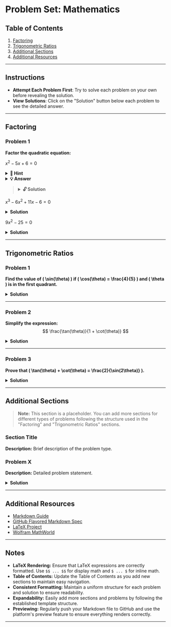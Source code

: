 # Problem Set: Mathematics

## Table of Contents
1. [Factoring](#factoring)
2. [Trigonometric Ratios](#trigonometric-ratios)
3. [Additional Sections](#additional-sections)
4. [Additional Resources](#additional-resources)

---

## Instructions
- **Attempt Each Problem First**: Try to solve each problem on your own before revealing the solution.
- **View Solutions**: Click on the "Solution" button below each problem to see the detailed answer.

---

## Factoring

### Problem 1
**Factor the quadratic equation:**

$x^2 - 5x + 6 = 0$

 <details>
   <summary><strong>🔎 Hint</strong></summary>
 
   > ##### We need to find the probability that a bath fizzy contains \$10 or more.
 
   > ##### Mathematically, this is represented as: 
 
   > $$P(X \geq 10) = P(X = 10) + P(X = 20) + P(X = 50) + P(X = 100) = 0.05 + 0.05 + 0.01 + 0.01 = 0.12$$
 
   > ##### Therefore, the proportion of bath fizzies that contain at least \$10 is 0.12 or 12%.
 
 </details>

 <details>
   <summary><strong>💡 Answer</strong></summary>
 
   ##### We need to find the probability that a bath fizzy contains \$10 or more.
 
   ##### Mathematically, this is represented as: 
 
   $$P(X \geq 10) = P(X = 10) + P(X = 20) + P(X = 50) + P(X = 100) = 0.05 + 0.05 + 0.01 + 0.01 = 0.12$$
 
   ##### Therefore, the proportion of bath fizzies that contain at least \$10 is 0.12 or 12%.
 
 </details>

> <details>
>   <summary><strong>🔓 Solution</strong></summary>
> 
>   ##### We need to find the probability that a bath fizzy contains \$10 or more.
> 
>   ##### Mathematically, this is represented as: 
> 
>   $$P(X \geq 10) = P(X = 10) + P(X = 20) + P(X = 50) + P(X = 100) = 0.05 + 0.05 + 0.01 + 0.01 = 0.12$$
> 
>   ##### Therefore, the proportion of bath fizzies that contain at least \$10 is 0.12 or 12%.
> 
> </details>

$x^3 - 6x^2 + 11x - 6 = 0$

<details>
  <summary><strong>Solution</strong></summary>
  
To factor \( x^3 - 6x^2 + 11x - 6 = 0 \), we can use the Rational Root Theorem to find possible rational roots.

Testing \( x = 1 \):
$$
1 - 6 + 11 - 6 = 0 \quad \text{(Thus, } x = 1 \text{ is a root)}
$$

Perform polynomial division or synthetic division to factor out \( (x - 1) \):
$$
(x - 1)(x^2 - 5x + 6) = 0
$$

Factor the quadratic:
$$
(x - 1)(x - 2)(x - 3) = 0
$$

Solutions:
$$
x = 1, \quad x = 2, \quad x = 3
$$

</details>

$9x^2 - 25 = 0$

<details>
  <summary><strong>Solution</strong></summary>
  
The expression \( 9x^2 - 25 \) is a difference of squares:
$$
9x^2 - 25 = (3x)^2 - 5^2
$$

Using the identity \( a^2 - b^2 = (a - b)(a + b) \):
$$
(3x - 5)(3x + 5) = 0
$$

Solutions:
$$
3x - 5 = 0 \quad \Rightarrow \quad x = \frac{5}{3}
$$
$$
3x + 5 = 0 \quad \Rightarrow \quad x = -\frac{5}{3}
$$

</details>

---

## Trigonometric Ratios

### Problem 1
**Find the value of \( \sin(\theta) \) if \( \cos(\theta) = \frac{4}{5} \) and \( \theta \) is in the first quadrant.**

<details>
  <summary><strong>Solution</strong></summary>
  
Given \( \cos(\theta) = \frac{4}{5} \) and \( \theta \) is in the first quadrant, we can find \( \sin(\theta) \) using the Pythagorean identity:
$$
\sin^2(\theta) + \cos^2(\theta) = 1
$$

Substitute \( \cos(\theta) \):
$$
\sin^2(\theta) + \left(\frac{4}{5}\right)^2 = 1 \\
\sin^2(\theta) + \frac{16}{25} = 1 \\
\sin^2(\theta) = 1 - \frac{16}{25} = \frac{9}{25} \\
\sin(\theta) = \frac{3}{5} \quad \text{(since \( \theta \) is in the first quadrant)}
$$

</details>

---

### Problem 2
**Simplify the expression:**
$$
\frac{\tan(\theta)}{1 + \cot(\theta)}
$$

<details>
  <summary><strong>Solution</strong></summary>
  
Start by expressing \( \tan(\theta) \) and \( \cot(\theta) \) in terms of sine and cosine:
$$
\tan(\theta) = \frac{\sin(\theta)}{\cos(\theta)} \\
\cot(\theta) = \frac{\cos(\theta)}{\sin(\theta)}
$$

Substitute into the original expression:
$$
\frac{\frac{\sin(\theta)}{\cos(\theta)}}{1 + \frac{\cos(\theta)}{\sin(\theta)}} = \frac{\sin(\theta)}{\cos(\theta)} \div \left( \frac{\sin(\theta) + \cos(\theta)}{\sin(\theta)} \right) = \frac{\sin^2(\theta)}{\cos(\theta)(\sin(\theta) + \cos(\theta))}
$$

Simplify by factoring:
$$
\frac{\sin(\theta)}{\cos(\theta)} \cdot \frac{\sin(\theta)}{\sin(\theta) + \cos(\theta)} = \tan(\theta) \cdot \frac{\sin(\theta)}{\sin(\theta) + \cos(\theta)}
$$

Final simplified form:
$$
\frac{\sin^2(\theta)}{\cos(\theta)(\sin(\theta) + \cos(\theta))}
$$

</details>

---

### Problem 3
**Prove that \( \tan(\theta) + \cot(\theta) = \frac{2}{\sin(2\theta)} \).**

<details>
  <summary><strong>Solution</strong></summary>
  
Start with the left-hand side (LHS):
$$
\tan(\theta) + \cot(\theta) = \frac{\sin(\theta)}{\cos(\theta)} + \frac{\cos(\theta)}{\sin(\theta)} = \frac{\sin^2(\theta) + \cos^2(\theta)}{\sin(\theta)\cos(\theta)} = \frac{1}{\sin(\theta)\cos(\theta)}
$$

Recall the double-angle identity for sine:
$$
\sin(2\theta) = 2\sin(\theta)\cos(\theta) \quad \Rightarrow \quad \sin(\theta)\cos(\theta) = \frac{\sin(2\theta)}{2}
$$

Substitute into the LHS:
$$
\frac{1}{\sin(\theta)\cos(\theta)} = \frac{2}{\sin(2\theta)}
$$

Therefore:
$$
\tan(\theta) + \cot(\theta) = \frac{2}{\sin(2\theta)}
$$

</details>

---

## Additional Sections

> **Note:** This section is a placeholder. You can add more sections for different types of problems following the structure used in the "Factoring" and "Trigonometric Ratios" sections.

### Section Title
**Description:**
Brief description of the problem type.

### Problem X
**Description:**
Detailed problem statement.

<details>
  <summary><strong>Solution</strong></summary>
  
Detailed solution steps, including any necessary LaTeX expressions.

</details>

---

## Additional Resources
- [Markdown Guide](https://www.markdownguide.org/)
- [GitHub Flavored Markdown Spec](https://github.github.com/gfm/)
- [LaTeX Project](https://www.latex-project.org/)
- [Wolfram MathWorld](https://mathworld.wolfram.com/)

---

## Notes
- **LaTeX Rendering:** Ensure that LaTeX expressions are correctly formatted. Use `$$ ... $$` for display math and `$ ... $` for inline math.
- **Table of Contents:** Update the Table of Contents as you add new sections to maintain easy navigation.
- **Consistent Formatting:** Maintain a uniform structure for each problem and solution to ensure readability.
- **Expandability:** Easily add more sections and problems by following the established template structure.
- **Previewing:** Regularly push your Markdown file to GitHub and use the platform's preview feature to ensure everything renders correctly.

---